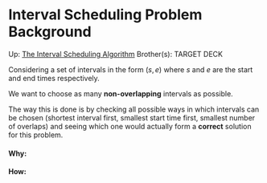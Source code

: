# Interval Scheduling Problem Background

Up: [The Interval Scheduling Algorithm](the_interval_scheduling_algorithm)
Brother(s):
TARGET DECK

Considering a set of intervals in the form $(s, e)$ where $s$ and $e$ are the start and end times respectively.

We want to choose as many **non-overlapping** intervals as possible.

The way this is done is by checking all possible ways in which intervals can be chosen (shortest interval first, smallest start time first, smallest number of overlaps) and seeing which one would actually form a **correct** solution for this problem.



































#### Why:
#### How:









